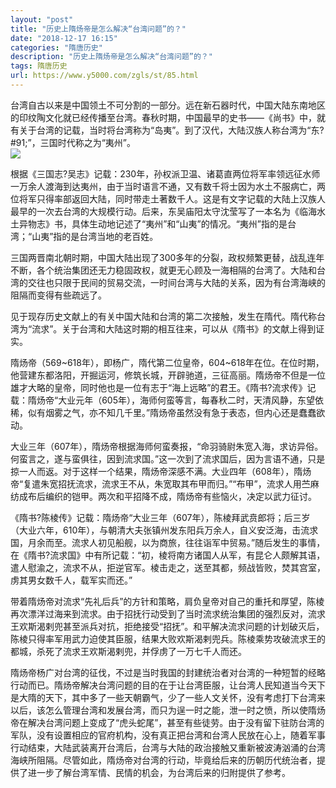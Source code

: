 ```yaml
---
layout: "post"
title: "历史上隋炀帝是怎么解决“台湾问题”的？"
date: "2018-12-17 16:15"
categories: "隋唐历史"
description: "历史上隋炀帝是怎么解决“台湾问题”的？"
tags: 隋唐历史
url: https://www.y5000.com/zgls/st/85.html
---
```






台湾自古以来是中国领土不可分割的一部分。远在新石器时代，中国大陆东南地区的印纹陶文化就已经传播至台湾。春秋时期，中国最早的史书——《尚书》中，就有关于台湾的记载，当时将台湾称为“岛夷”。到了汉代，大陆汉族人称台湾为“东?#91;”，三国时代称之为“夷州”。  
[![](https://img.y5000.com/uploads/allimg/120425/2-120425161444209.jpg)](https://www.y5000.com)

根据《三国志?吴志》记载：230年，孙权派卫温、诸葛直两位将军率领远征水师一万余人渡海到达夷州，由于当时语言不通，又有数千将士因为水土不服病亡，两位将军只得率部返回大陆，同时带走土著数千人。这是有文字记载的大陆上汉族人最早的一次去台湾的大规模行动。后来，东吴庙阳太守沈莹写了一本名为《临海水土异物志》书，具体生动地记述了“夷州”和“山夷”的情况。“夷州”指的是台湾；“山夷”指的是台湾当地的老百姓。

三国两晋南北朝时期，中国大陆出现了300多年的分裂，政权频繁更替，战乱连年不断，各个统治集团还无力稳固政权，就更无心顾及一海相隔的台湾了。大陆和台湾的交往也只限于民间的贸易交流，一时间台湾与大陆的关系，因为有台湾海峡的阻隔而变得有些疏远了。

见于现存历史文献上的有关中国大陆和台湾的第二次接触，发生在隋代。隋代称台湾为“流求”。关于台湾和大陆这时期的相互往来，可以从《隋书》的文献上得到证实。

隋炀帝（569~618年），即杨广，隋代第二位皇帝，604~618年在位。在位时期，他营建东都洛阳，开掘运河，修筑长城，开辟驰道，三征高丽。隋炀帝不但是一位雄才大略的皇帝，同时他也是一位有志于“海上远略”的君王。《隋书?流求传》记载：隋炀帝“大业元年（605年），海师何蛮等言，每春秋二时，天清风静，东望依稀，似有烟雾之气，亦不知几千里。”隋炀帝虽然没有急于表态，但内心还是蠢蠢欲动。

大业三年（607年），隋炀帝根据海师何蛮奏报，“命羽骑尉朱宽入海，求访异俗。何蛮言之，遂与蛮俱往，因到流求国。”这一次到了流求国后，因为言语不通，只是掠一人而返。对于这样一个结果，隋炀帝深感不满。大业四年（608年），隋炀帝“复遣朱宽招抚流求，流求王不从，朱宽取其布甲而归。”“布甲”，流求人用苎麻纺成布后编织的铠甲。两次和平招降不成，隋炀帝有些恼火，决定以武力征讨。

《隋书?陈棱传》记载：隋炀帝“大业三年（607年），陈棱拜武贲郎将；后三岁（大业六年，610年），与朝清大夫张镇州发东阳兵万余人，自义安泛海，击流求国，月余而至。流求人初见船舰，以为商旅，往往诣军中贸易。”随后发生的事情，在《隋书?流求国》中有所记载：“初，棱将南方诸国人从军，有昆仑人颇解其语，遣人慰渝之，流求不从，拒逆官军。棱击走之，送至其都，频战皆败，焚其宫室，虏其男女数千人，载军实而还。”

带着隋炀帝对流求“先礼后兵”的方针和策略，肩负皇帝对自己的重托和厚望，陈棱再次漂洋过海来到流求。由于招抚行动受到了当时流求统治集团的强烈反对，流求王欢斯渴剌兜甚至派兵对抗，拒绝接受“招抚”。和平解决流求问题的计划破灭后，陈棱只得率军用武力迫使其臣服，结果大败欢斯渴剌兜兵。陈棱乘势攻破流求王的都城，杀死了流求王欢斯渴剌兜，并俘虏了一万七千人而还。

隋炀帝杨广对台湾的征伐，不过是当时我国的封建统治者对台湾的一种短暂的经略行动而已。隋炀帝解决台湾问题的目的在于让台湾臣服，让台湾人民知道当今天下是大隋的天下，其中多了一些天朝霸气，少了一些人文关怀，没有考虑打下台湾来以后，该怎么管理台湾和发展台湾，而只为逞一时之能，泄一时之愤，所以使隋炀帝在解决台湾问题上变成了“虎头蛇尾”，甚至有些徒劳。由于没有留下驻防台湾的军队，没有设置相应的官府机构，没有真正把台湾和台湾人民放在心上，随着军事行动结束，大陆武装离开台湾后，台湾与大陆的政治接触又重新被波涛汹涌的台湾海峡所阻隔。尽管如此，隋炀帝对台湾的行动，毕竟给后来的历朝历代统治者，提供了进一步了解台湾军情、民情的机会，为台湾后来的归附提供了参考。
